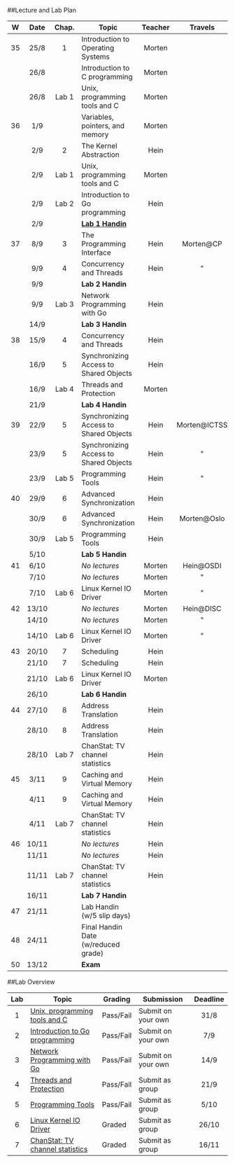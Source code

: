 ##Lecture and Lab Plan

| W    |  Date | Chap. | Topic                                  | Teacher | Travels      |
|:----:|:-----:|:-----:|----------------------------------------|:-------:|:------------:|
|  35  |  25/8 |   1   | Introduction to Operating Systems      |  Morten |              |
|      |  26/8 |       | Introduction to C programming          |  Morten |              |
|      |  26/8 | Lab 1 | Unix, programming tools and C          |  Morten |              |
|  36  |  1/9  |       | Variables, pointers, and memory        |  Morten |              |
|      |  2/9  |   2   | The Kernel Abstraction                 |   Hein  |              |
|      |  2/9  | Lab 1 | Unix, programming tools and C          |  Morten |              |
|      |  2/9  | Lab 2 | Introduction to Go programming         |   Hein  |              |
|      |  2/9  |       | **[Lab 1 Handin](https://github.com/uis-dat320-fall2014/lab1)** |         |              |
|  37  |  8/9  |   3   | The Programming Interface              |   Hein  | Morten@CP    |
|      |  9/9  |   4   | Concurrency and Threads                |   Hein  |     "        |
|      |  9/9  |       | **Lab 2 Handin**                       |         |              |
|      |  9/9  | Lab 3 | Network Programming with Go            |   Hein  |              |
|      |  14/9 |       | **Lab 3 Handin**                       |         |              |
|  38  |  15/9 |   4   | Concurrency and Threads                |   Hein  |              |
|      |  16/9 |   5   | Synchronizing Access to Shared Objects |   Hein  |              |
|      |  16/9 | Lab 4 | Threads and Protection                 |  Morten |              |
|      |  21/9 |       | **Lab 4 Handin**                       |         |              |
|  39  |  22/9 |   5   | Synchronizing Access to Shared Objects |   Hein  | Morten@ICTSS |
|      |  23/9 |   5   | Synchronizing Access to Shared Objects |   Hein  |     "        |
|      |  23/9 | Lab 5 | Programming Tools                      |   Hein  |     "        |
|  40  |  29/9 |   6   | Advanced Synchronization               |   Hein  |              |
|      |  30/9 |   6   | Advanced Synchronization               |   Hein  | Morten@Oslo  |
|      |  30/9 | Lab 5 | Programming Tools                      |   Hein  |              |
|      |  5/10 |       | **Lab 5 Handin**                       |         |              |
|  41  |  6/10 |       | *No lectures*                          |  Morten | Hein@OSDI    |
|      |  7/10 |       | *No lectures*                          |  Morten |     "        |
|      |  7/10 | Lab 6 | Linux Kernel IO Driver                 |  Morten |     "        |
|  42  | 13/10 |       | *No lectures*                          |  Morten | Hein@DISC    |
|      | 14/10 |       | *No lectures*                          |  Morten |     "        |
|      | 14/10 | Lab 6 | Linux Kernel IO Driver                 |  Morten |     "        |
|  43  | 20/10 |   7   | Scheduling                             |   Hein  |              |
|      | 21/10 |   7   | Scheduling                             |   Hein  |              |
|      | 21/10 | Lab 6 | Linux Kernel IO Driver                 |  Morten |              |
|      | 26/10 |       | **Lab 6 Handin**                       |         |              |
|  44  | 27/10 |   8   | Address Translation                    |   Hein  |              |
|      | 28/10 |   8   | Address Translation                    |   Hein  |              |
|      | 28/10 | Lab 7 | ChanStat: TV channel statistics        |   Hein  |              |
|  45  |  3/11 |   9   | Caching and Virtual Memory             |   Hein  |              |
|      |  4/11 |   9   | Caching and Virtual Memory             |   Hein  |              |
|      |  4/11 | Lab 7 | ChanStat: TV channel statistics        |   Hein  |              |
|  46  | 10/11 |       | *No lectures*                          |   Hein  |              |
|      | 11/11 |       | *No lectures*                          |   Hein  |              |
|      | 11/11 | Lab 7 | ChanStat: TV channel statistics        |   Hein  |              |
|      | 16/11 |       | **Lab 7 Handin**                       |         |              |
|  47  | 21/11 |       | Lab Handin (w/5 slip days)             |         |              |
|  48  | 24/11 |       | Final Handin Date (w/reduced grade)    |         |              |
|  50  | 13/12 |       | **Exam**                               |         |              |


##Lab Overview

| Lab | Topic                                                                          | Grading   | Submission         | Deadline | 
|:---:|--------------------------------------------------------------------------------|-----------|--------------------|:--------:|
| 1   | [Unix, programming tools and C](https://github.com/uis-dat320-fall2014/lab1)   | Pass/Fail | Submit on your own | 31/8     |
| 2   | [Introduction to Go programming](https://github.com/uis-dat320-fall2014/lab2)  | Pass/Fail | Submit on your own | 7/9      |
| 3   | [Network Programming with Go](https://github.com/uis-dat320-fall2014/lab3)     | Pass/Fail | Submit on your own | 14/9     |
| 4   | [Threads and Protection](https://github.com/uis-dat320-fall2014/lab4)          | Pass/Fail | Submit as group    | 21/9     |
| 5   | [Programming Tools](https://github.com/uis-dat320-fall2014/lab5)               | Pass/Fail | Submit as group    | 5/10     |
| 6   | [Linux Kernel IO Driver](https://github.com/uis-dat320-fall2014/lab6)          | Graded    | Submit as group    | 26/10    |
| 7   | [ChanStat: TV channel statistics](https://github.com/uis-dat320-fall2014/lab7) | Graded    | Submit as group    | 16/11    |
